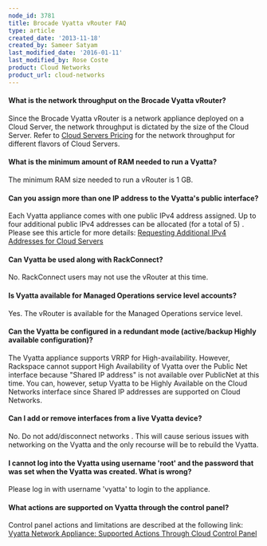 ```yaml
---
node_id: 3781
title: Brocade Vyatta vRouter FAQ
type: article
created_date: '2013-11-18'
created_by: Sameer Satyam
last_modified_date: '2016-01-11'
last_modified_by: Rose Coste
product: Cloud Networks
product_url: cloud-networks
---
```


#### What is the network throughput on the Brocade Vyatta vRouter?

Since the Brocade Vyatta vRouter is a network appliance deployed on a
Cloud Server, the network throughput is dictated by the size of the
Cloud Server. Refer to [Cloud Servers Pricing](http://www.rackspace.com/cloud/servers/pricing/) for the
network throughput for different flavors of Cloud Servers.

#### What is the minimum amount of RAM needed to run a Vyatta?

The minimum RAM size needed to run a vRouter is 1 GB.

#### Can you assign more than one IP address to the Vyatta's public interface?

Each Vyatta appliance comes with one public IPv4 address assigned. Up to
four additional public IPv4 addresses can be allocated (for a total of
5) . Please see this article for more details: [Requesting Additional IPv4 Addresses for Cloud Servers](/how-to/requesting-additional-ipv4-addresses-for-cloud-servers)

#### Can Vyatta be used along with RackConnect?

No. RackConnect users may not use the vRouter at this time.

#### Is Vyatta available for Managed Operations service level accounts?

Yes. The vRouter is available for the Managed Operations service level.

#### Can the Vyatta be configured in a redundant mode (active/backup Highly available configuration)?

The Vyatta appliance supports VRRP for High-availability. However,
Rackspace cannot support High Availability of Vyatta over the Public Net
interface because "Shared IP address" is not available over PublicNet at
this time. You can, however, setup Vyatta to be Highly Available on the
Cloud Networks interface since Shared IP addresses are supported on
Cloud Networks.

#### Can I add or remove interfaces from a live Vyatta device?

No. Do not add/disconnect networks . This will cause serious issues with
networking on the Vyatta and the only recourse will be to rebuild the
Vyatta.

#### I cannot log into the Vyatta using username 'root' and the password that was set when the Vyatta was created. What is wrong?

Please log in with username 'vyatta' to login to the appliance.

#### What actions are supported on Vyatta through the control panel?

Control panel actions and limitations are described at the following
link: [Vyatta Network Appliance: Supported Actions Through Cloud Control Panel](/how-to/brocade-vyatta-vrouter-supported-actions-through-the-cloud-control-panel)
